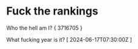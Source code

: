 # Fuck the rankings

Who the hell am I?
{ 3716705 }

What fucking year is it?
[ 2024-06-17T07:30:00Z ]
